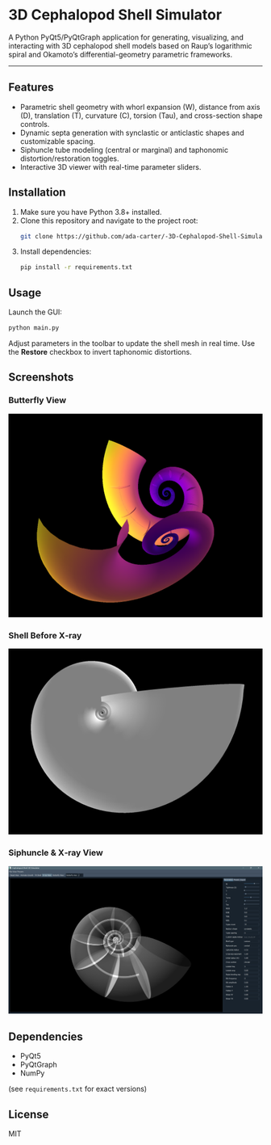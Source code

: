 # 3D Cephalopod Shell Simulator

A Python PyQt5/PyQtGraph application for generating, visualizing, and interacting with 3D cephalopod shell models based on Raup’s logarithmic spiral and Okamoto’s differential-geometry parametric frameworks.

---

## Features

- Parametric shell geometry with whorl expansion (W), distance from axis (D), translation (T), curvature (C), torsion (Tau), and cross-section shape controls.
- Dynamic septa generation with synclastic or anticlastic shapes and customizable spacing.
- Siphuncle tube modeling (central or marginal) and taphonomic distortion/restoration toggles.
- Interactive 3D viewer with real-time parameter sliders.

## Installation

1. Make sure you have Python 3.8+ installed.
2. Clone this repository and navigate to the project root:
   ```bash
   git clone https://github.com/ada-carter/-3D-Cephalopod-Shell-Simulator.git
   ```
3. Install dependencies:
   ```bash
   pip install -r requirements.txt
   ```

## Usage

Launch the GUI:
```bash
python main.py
```

Adjust parameters in the toolbar to update the shell mesh in real time. Use the **Restore** checkbox to invert taphonomic distortions.

## Screenshots

### Butterfly View
![Butterfly View](readmepics/butterflyview.png)

### Shell Before X‑ray
![Shell Before X-ray](readmepics/Shellbeforexray.png)

### Siphuncle & X‑ray View
![Siphuncle & X-ray View](readmepics/siphuncle&XrayView.png)

## Dependencies

- PyQt5
- PyQtGraph
- NumPy

(see `requirements.txt` for exact versions)

## License

MIT
